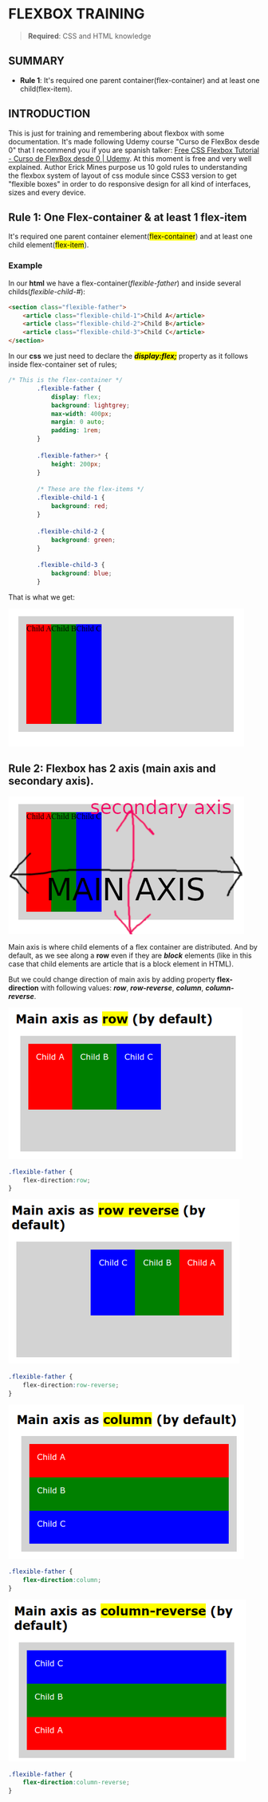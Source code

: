 # FLEXBOX TRAINING

> **Required**: CSS and HTML knowledge

## SUMMARY

- **Rule 1**: It's required one parent container(flex-container) and at least one child(flex-item).

## INTRODUCTION

This is just for training and remembering about flexbox with some documentation. It's made following Udemy course "Curso de FlexBox desde 0" that I recommend you if you are spanish talker: [Free CSS Flexbox Tutorial - Curso de FlexBox desde 0 | Udemy](https://www.udemy.com/course/curso-de-flexbox-desde-0). At this moment is free and very well explained. Author Erick Mines purpose us 10 gold rules to understanding the flexbox system of layout of css module since CSS3 version to get "flexible boxes" in order to do responsive design for all kind of interfaces, sizes and every device.

## Rule 1: One Flex-container & at least 1 flex-item

It's required one parent container element(<mark>flex-container</mark>) and at least one child element(<mark>flex-item</mark>).

### Example

In our **html** we have a flex-container(*flexible-father*) and inside several childs(*flexible-child-#*):

```html
<section class="flexible-father">
    <article class="flexible-child-1">Child A</article>
    <article class="flexible-child-2">Child B</article>
    <article class="flexible-child-3">Child C</article>
</section>
```

In our **css** we just need to declare the ***<mark>display:flex;</mark>*** property as it follows inside flex-container set of rules;

```css
/* This is the flex-container */
        .flexible-father {
            display: flex;
            background: lightgrey;
            max-width: 400px;
            margin: 0 auto;
            padding: 1rem;
        }

        .flexible-father>* {
            height: 200px;
        }

        /* These are the flex-items */
        .flexible-child-1 {
            background: red;
        }

        .flexible-child-2 {
            background: green;
        }

        .flexible-child-3 {
            background: blue;
        }
```

That is what we get:

![](./1/r1-flexbox.png)

## Rule 2: Flexbox has 2 axis (main axis and secondary axis).

![](./2/r2-2AXIS.png)

Main axis is where child elements of a flex container are distributed. And by default, as we see  along a **row** even if they are ***block*** elements (like in this case that child elements are article that is a block element in HTML). 

But we could change direction of main axis by adding property **flex-direction** with following values: ***row***, ***row-reverse***, ***column***, ***column-reverse***. 

![](./2/row.png)

```css
.flexible-father {
    flex-direction:row;
}
```



![](./2/row-reverse.png)

```css
.flexible-father {
    flex-direction:row-reverse;
}
```



![](./2/column.png)

```css
.flexible-father {
    flex-direction:column;
}
```





![](./2/column-reverse.png)

```css
.flexible-father {
    flex-direction:column-reverse;
}
```
